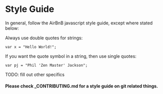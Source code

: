 # Style Guide #

In general, follow the AirBnB javascript style guide, except where stated below:

Always use double quotes for strings:

    var x = "Hello World!";

If you want the quote symbol in a string, then use single quotes:

    var pj = "Phil 'Zen Master' Jackson";
    


TODO: fill out other specifics


#### Please check _CONTRIBUTING.md for a style guide on git related things.